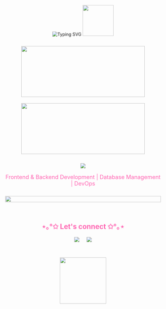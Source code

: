 <div align="center">

  <!-- Header con estilo limpio y atractivo, pero con temática Kirby -->
  <img src="https://readme-typing-svg.demolab.com?font=Fira+Code&size=22&duration=4000&pause=1000&color=FF66B2&background=FFFFFF00&center=true&vCenter=true&width=500&lines=✦+Welcome+to+my+Kirby+coding+space+✦;❀+YAMELI.exe+is+running...+❀" alt="Typing SVG" style="margin-bottom: 30px;"/>

  <!-- Kirby GIF como separador divertido -->
  <img src="https://media.giphy.com/media/XYjINR2pzzfCo/giphy.gif" width="100" style="margin-bottom: 30px;"/>

  <!-- Estadísticas con diseño arcade -->
  <div style="display: flex; justify-content: center; gap: 20px; flex-wrap: wrap; margin-bottom: 30px;">
    <img width="400" height="165" src="https://github-readme-stats.vercel.app/api?username=yvmeli&show_icons=true&count_private=true&hide_title=true&hide=prs&theme=synthwave&border_color=e100ff&bg_color=000000&ring_color=00ff00&text_color=00ff00&icon_color=e100ff" />
    <img width="400" height="165" src="https://github-readme-stats.vercel.app/api/top-langs/?username=yvmeli&layout=compact&theme=synthwave&hide_title=true&border_color=e100ff&bg_color=000000&text_color=00ff00&card_width=450" />
  </div>

  <!-- Technology Stack con íconos modernos y colores Kirby -->
  <div align="center" style="margin-bottom: 30px;">
    <p align="center">
      <img src="https://skillicons.dev/icons?i=html,css,js,python,cs,dotnet,mysql" />
    </p>
    <p style="font-size: 18px; color: #FF66B2;">Frontend & Backend Development | Database Management | DevOps</p>
  </div>

  <!-- Separador Kirby, con un borde más suave -->
  <img src="https://i.imgur.com/dBaSKWF.gif" height="20" width="100%" style="margin-bottom: 30px;">

  <!-- Conexiones con íconos de redes sociales, con estilo Kirby -->
  <h3 align="center" style="font-size: 1.6em; font-weight: bold; color: #FF66B2; margin-bottom: 20px;">⋆｡°✩ Let's connect ✩°｡⋆</h3>
  <p align="center" style="font-size: 1.1em;">
    <a href="https://github.com/yvmeli" style="text-decoration: none;">
      <img src="https://img.shields.io/badge/GitHub-Profile-FF66B2?style=flat-square&logo=github&logoColor=white" style="margin: 0 10px;"/>
    </a>
    <a href="https://linkedin.com/in/yameli" style="text-decoration: none;">
      <img src="https://img.shields.io/badge/LinkedIn-Connect-FF66B2?style=flat-square&logo=linkedin&logoColor=white" style="margin: 0 10px;"/>
    </a>
  </p>

  <!-- GIF adicional de Kirby para darle un toque divertido -->
  <img src="https://media.giphy.com/media/3o6Zt7BuCmfN55iLxu/giphy.gif" width="150" style="margin-top: 30px;"/>

</div>

